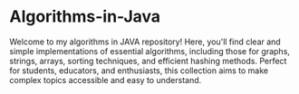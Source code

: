 # Algorithms-in-Java
Welcome to my algorithms in JAVA repository! Here, you'll find clear and simple implementations of essential algorithms, including those for graphs, strings, arrays, sorting techniques, and efficient hashing methods. Perfect for students, educators, and enthusiasts, this collection aims to make complex topics accessible and easy to understand. 
